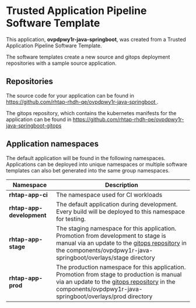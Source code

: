 # Trusted Application Pipeline Software Template

This application, **ovpdpwy1r-java-springboot**, was created from a Trusted Application Pipeline Software Template.

The software templates create a new source and gitops deployment repositories with a sample source application. 

## Repositories

The source code for your application can be found in [https://github.com/rhtap-rhdh-qe/ovpdpwy1r-java-springboot ](https://github.com/rhtap-rhdh-qe/ovpdpwy1r-java-springboot ).
 
The gitops repository, which contains the kubernetes manifests for the application can be found in 
[https://github.com/rhtap-rhdh-qe/ovpdpwy1r-java-springboot-gitops ](https://github.com/rhtap-rhdh-qe/ovpdpwy1r-java-springboot-gitops ) 

## Application namespaces 

The default application will be found in the following namespaces. Applications can be deployed into unique namespaces or multiple software templates can also bet generated into the same group namespaces.  

|  Namespace   |  Description   |  
| -------- | -------- |
| **rhtap-app-ci** | The namespace used for CI workloads |
| **rhtap-app-development** | The default application during development. Every build will be deployed to this namespace for testing. |
| **rhtap-app-stage** | The staging namespace for this application. Promotion from development to stage is manual via an update to the [gitops repository](https://github.com/rhtap-rhdh-qe/ovpdpwy1r-java-springboot-gitops ) in the components/ovpdpwy1r-java-springboot/overlays/stage directory |
| **rhtap-app-prod** | The production namespace for this application. Promotion from stage to production is manual via an update to the [gitops repository](https://github.com/rhtap-rhdh-qe/ovpdpwy1r-java-springboot-gitops ) in the components/ovpdpwy1r-java-springboot/overlays/prod directory |
